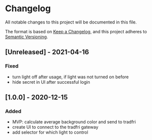 # Changelog
All notable changes to this project will be documented in this file.

The format is based on [Keep a Changelog](https://keepachangelog.com/en/1.0.0/),
and this project adheres to [Semantic Versioning](https://semver.org/spec/v2.0.0.html).

## [Unreleased] - 2021-04-16
### Fixed
- turn light off after usage, if light was not turned on before
- hide secret in UI after successful login

## [1.0.0] - 2020-12-15
### Added
- MVP: calculate average background color and send to tradfri
- create UI to connect to the tradfri gateway
- add selector for which light to control